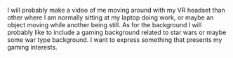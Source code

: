 I will probably make a video of me moving around with my VR headset than other where I am normally sitting at my laptop doing work, or maybe an object moving while another being still. 
As for the background I will probably like to include a gaming background related to star wars or maybe some war type background.
I want to express something that presents my gaming interests.
